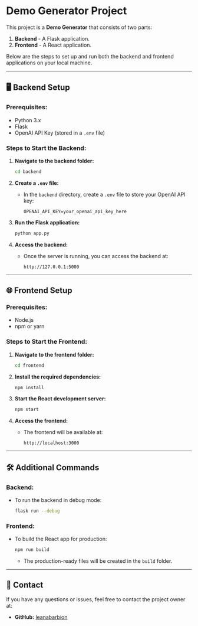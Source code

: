 # Demo Generator Project

This project is a **Demo Generator** that consists of two parts:
1. **Backend** - A Flask application.
2. **Frontend** - A React application.

Below are the steps to set up and run both the backend and frontend applications on your local machine.

---

## 🖥️ **Backend Setup**
### Prerequisites:
- Python 3.x
- Flask
- OpenAI API Key (stored in a `.env` file)

### Steps to Start the Backend:

1. **Navigate to the backend folder:**
   ```bash
   cd backend
   ```

2. **Create a `.env` file:**
   - In the `backend` directory, create a `.env` file to store your OpenAI API key:
     ```
     OPENAI_API_KEY=your_openai_api_key_here
     ```

3. **Run the Flask application:**
   ```bash
   python app.py
   ```

5. **Access the backend:**
   - Once the server is running, you can access the backend at:
     ```
     http://127.0.0.1:5000
     ```

---

## 🌐 **Frontend Setup**
### Prerequisites:
- Node.js
- npm or yarn

### Steps to Start the Frontend:

1. **Navigate to the frontend folder:**
   ```bash
   cd frontend
   ```

2. **Install the required dependencies:**
   ```bash
   npm install
   ```

3. **Start the React development server:**
   ```bash
   npm start
   ```

4. **Access the frontend:**
   - The frontend will be available at:
     ```
     http://localhost:3000
     ```

---

## 🛠 **Additional Commands**

### Backend:
- To run the backend in debug mode:
  ```bash
  flask run --debug
  ```

### Frontend:
- To build the React app for production:
  ```bash
  npm run build
  ```
  - The production-ready files will be created in the `build` folder.

---


## 📧 **Contact**
If you have any questions or issues, feel free to contact the project owner at:
- **GitHub:** [leanabarbion](https://github.com/leanabarbion)

